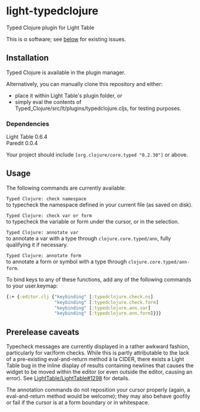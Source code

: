light-typedclojure
==================
Typed Clojure plugin for Light Table

This is α software; see [below](#prerelease-caveats) for existing issues.

## Installation
Typed Clojure is available in the plugin manager.

Alternatively, you can manually clone this repository and either:  
- place it within Light Table's plugin folder, or
- simply eval the contents of Typed_Clojure/src/lt/plugins/typedclojure.cljs, for testing purposes.

### Dependencies
Light Table 0.6.4  
Paredit 0.0.4

Your project should include `[org.clojure/core.typed "0.2.30"]` or above.

## Usage
The following commands are currently available:

`Typed Clojure: check namespace`  
to typecheck the namespace defined in your current file (as saved on disk).

`Typed Clojure: check var or form`  
to typecheck the variable or form under the cursor, or in the selection.

`Typed Clojure: annotate var`  
to annotate a var with a type through `clojure.core.typed/ann`, fully qualifying it if necessary.

`Typed Clojure: annotate form`  
to annotate a form or symbol with a type through `clojure.core.typed/ann-form`.

To bind keys to any of these functions, add any of the following commands to your user.keymap:  
```clojure
{:+ {:editor.clj {"keybinding" [:typedclojure.check.ns]
                  "keybinding" [:typedclojure.check.form]
                  "keybinding" [:typedclojure.ann.var]
                  "keybinding" [:typedclojure.ann.form]}}}
```

## Prerelease caveats
Typecheck messages are currently displayed in a rather awkward fashion, particularly for var/form checks. While this is partly attributable to the lack of a pre-existing eval-and-return method à la CIDER, there exists a Light Table bug in the inline display of results containing newlines that causes the widget to be moved within the editor (or even outside the editor, causing an error). See [LightTable/LightTable#1298](https://github.com/LightTable/LightTable/issues/1298) for details.

The annotation commands do not reposition your cursor properly (again, a eval-and-return method would be welcome); they may also behave goofily or fail if the cursor is at a form boundary or in whitespace.
